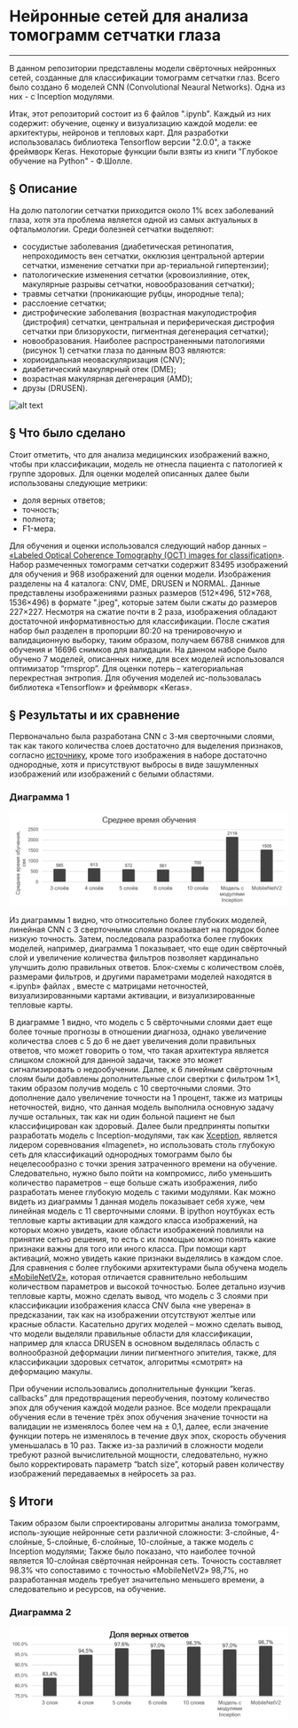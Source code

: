# Нейронные сетей для анализа томограмм сетчатки глаза
***
В данном репозитории представлены модели свёрточных нейронных сетей, созданные для классификации томограмм сетчатки глаз. Всего было создано 6 моделей CNN (Convolutional Neaural Networks). Одна из них - с Inception модулями.

Итак, этот репозиторий состоит из 6 файлов ".ipynb". Каждый из них содержит: обучение, оценку и визуализацию каждой модели: ее архитектуры, нейронов и тепловых карт.
Для разработки использовалась библиотека Tensorflow версии "2.0.0", а также фреймворк Keras.
Некоторые функции были взяты из книги "Глубокое обучение на Python" - Ф.Шолле.

## § Описание
На долю патологии сетчатки приходится около 1% всех заболеваний глаза, хотя эта проблема является одной из самых актуальных в офтальмологии. Среди болезней сетчатки выделяют: 
-	сосудистые заболевания (диабетическая ретинопатия, непроходимость вен сетчатки, окклюзия центральной артерии сетчатки, изменение сетчатки при ар-териальной гипертензии);
-	патологические изменения сетчатки (кровоизлияние, отек, макулярные разрывы сетчатки, новообразования сетчатки);
-	травмы сетчатки (проникающие рубцы, инородные тела);
-	расслоение сетчатки;
-	дистрофические заболевания (возрастная макулодистрофия (дистрофия) сетчатки, центральная и периферическая дистрофия сетчатки при близорукости, пигментная дегенерация сетчатки);
-	новообразования.
Наиболее распространенными патологиями (рисунок 1) сетчатки глаза по данным ВОЗ являются:
-	хориоидальная неоваскуляризация (CNV);
-	диабетический макулярный отек (DME);
-	возрастная макулярная дегенерация (AMD);
-	друзы (DRUSEN).
 
![alt text](https://i.imgur.com/fSTeZMd.png "Особенности томограмм для патологий (CNV, DME, Drusen) и здоровой сетчатки")

## § Что было сделано
Стоит отметить, что для анализа медицинских изображений важно, чтобы при классификации, модель не отнесла пациента с патологией к группе здоровых.
Для оценки моделей описанных далее были использованы следующие метрики: 
- доля верных ответов;
- точность;
- полнота;
- F1-мера.

Для обучения и оценки использовался следующий набор данных – [«Labeled Optical Coherence Tomography (OCT) images for classification»](https://www.kaggle.com/paultimothymooney/kermany2018). Набор размеченных томограмм сетчатки содержит 83495 изображений для обучения и 968 изображений для оценки модели. Изображения разделены на 4 каталога: CNV, DME, DRUSEN и NORMAL. Данные представлены изображениями разных размеров (512×496, 512×768, 1536×496) в формате ".jpeg", которые затем были сжаты до размеров 227×227. Несмотря на сжатие почти в 2 раза, изображения обладают достаточной информативностью для классификации.
После сжатия набор был разделен в пропорции 80:20 на тренировочную и валидационную выборку, таким образом, получаем 66788 снимков для обучения и 16696 снимков для валидации. На данном наборе было обучено 7 моделей, описанных ниже, для всех моделей использовался оптимизатор “rmsprop”. Для оценки потерь – категориальная перекрестная энтропия. Для обучения моделей ис-пользовалась библиотека «Tensorflow» и фреймворк «Keras».

## § Результаты и их сравнение
Первоначально была разработана CNN с 3-мя сверточными слоями, так как такого количества слоев достаточно для выделения признаков, согласно [источнику](https://www.nature.com/articles/nature14539), кроме того изображения в наборе достаточно однородные, хотя и присутствуют выбросы в виде зашумленных изображений или изображений с белыми областями.

### Диаграмма 1
![alt text](https://github.com/dmtryzarubin/CNN-Models-for-OCT-tomograms-classification/blob/master/imgs/%D0%92%D1%80%D0%B5%D0%BC%D1%8F%20%D0%BE%D0%B1%D1%83%D1%87%D0%B5%D0%BD%D0%B8%D1%8F.png "Диаграмма 2") 

Из диаграммы 1 видно, что относительно более глубоких моделей, линейная CNN с 3 сверточными слоями показывает на порядок более низкую точность.  Затем, последовала разработка более глубоких моделей, например, диаграмма 1 показывает, что еще один свёрточный слой и увеличение количества фильтров позволяет кардинально улучшить долю правильных ответов. Блок-схемы с количеством слоёв, размерами фильтров, и другими параметрами моделей находятся в «.ipynb» файлах , вместе с матрицами неточностей, визуализированными картами активации, и визуализированные тепловые карты.

В диаграмме 1 видно, что модель с 5 свёрточными слоями дает еще более точные прогнозы в отношении диагноза, однако увеличение количества слоев с 5 до 6 не дает увеличения доли правильных ответов, что может говорить о том, что такая архитектура является слишком сложной для данной задачи, также это может сигнализировать о недообучении. Далее, к 6 линейным свёрточным слоям были добавлены дополнительные слои свертки с фильтром 1×1, таким образом получив модель с 10 сверточными слоями. Это дополнение дало увеличение точности на 1 процент, также из матрицы неточностей, видно, что данная модель выполнила основную задачу лучше остальных, так как ни один больной пациент не был классифицирован как здоровый. Далее были предприняты попытки разработать модель с Inception-модулями, так как [Xception](https://arxiv.org/abs/1610.02357), является лидером соревнования «Imagenet», но использовать столь глубокую сеть для классификаций однородных томограмм было бы нецелесообразно с точки зрения затраченного времени на обучение. Следовательно, нужно было пойти на компромисс, либо уменьшить количество параметров – еще больше сжать изображения, либо разработать менее глубокую модель с такими модулями. Как можно видеть из диаграммы 1 данная модель показывает себя хуже, чем линейная модель с 11 сверточными слоями. В ipython ноутбуках есть тепловые карты активации для каждого класса изображений, на которых можно увидеть, какие области изображений повлияли на принятие сетью решения, то есть с их помощью можно понять какие признаки важны для того или иного класса. При помощи карт активаций, можно увидеть какие признаки выделялись в каждом слое. Для сравнения с более глубокими архитектурами была обучена модель [«MobileNetV2»](https://arxiv.org/abs/1801.04381), которая отличается сравнительно небольшим количеством параметров и высокой точностью. Более детально изучив тепловые карты, можно сделать вывод, что модель с 3 слоями при классификации изображения класса CNV была «не уверена» в предсказании, так как на изображении отсутствуют желтые или красные области. Касательно других моделей – можно сделать вывод, что модели выделяли правильные области для классификации, например для класса DRUSEN в основном выделялась область с волнообразной деформации линии пигментного эпителия, также, для классификации здоровых сетчаток, алгоритмы «смотрят» на деформацию макулы. 

При обучении использовались дополнительные функции “keras. callbacks” для предотвращения переобучения, поэтому количество эпох для обучения каждой модели разное. Все модели прекращали обучения если в течение трёх эпох обучения значение точности на валидации не изменялось более чем на ± 0,1, далее, если значение функции потерь не изменялось в течение двух эпох, скорость обучения уменьшалась в 10 раз. Также из-за различий в сложности модели требуют разной вычислительной мощности, следовательно, нужно было корректировать параметр “batch size”, который равен количеству изображений передаваемых в нейросеть за раз.

## § Итоги
Таким образом были спроектированы алгоритмы анализа томограмм, исполь-зующие нейронные сети различной сложности: 3-слойные, 4-слойные, 5-слойные, 6-слойные, 10-слойные, а также модель с Inception модулями;
Также было показано, что наиболее точной является 10-слойная свёрточная нейронная сеть. Точность составляет 98.3% что сопоставимо с точностью «MobileNetV2» 98,7%, но разработанная модель требует значительно меньшего времени, а следовательно и ресурсов, на обучение.

### Диаграмма 2
![alt text](https://github.com/dmtryzarubin/CNN-Models-for-OCT-tomograms-classification/blob/master/imgs/%D0%94%D0%BE%D0%BB%D1%8F%20%D0%B2%D0%B5%D1%80%D0%BD%D1%8B%D1%85%20%D0%BE%D1%82%D0%B2%D0%B5%D1%82%D0%BE%D0%B2.png "Диаграмма 2")
